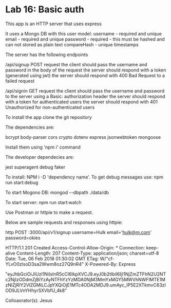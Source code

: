 # Lab 16: Basic auth

This app is an HTTP server that uses express

It uses a Mongo DB with this user model:
username - required and unique
email - required and unique
password - required - this must be hashed and can not stored as plain text
compareHash - unique
timestamps

The server has the following endpoints

/api/signup
POST request
the client should pass the username and password in the body of the request
the server should respond with a token (generated using jwt)
the server should respond with 400 Bad Request to a failed request

/api/signin
GET request
the client should pass the username and password to the server using a Basic: authorization header
the server should respond with a token for authenticated users
the server should respond with 401 Unauthorized for non-authenticated users

To install the app clone the git repository

The dependencies are:
 
bcrypt
body-parser
cors
crypto
dotenv
express
jsonwebtoken
mongoose

Install them using 'npm i' command

The developer dependecies are:

jest
superagent
debug
faker

To install: NPM i -D 'dependency name'.
To get debug messages use: npm run start:debug

To start Mogono DB: mongod --dbpath ./data/db

To start server: npm run start:watch

Use Postman or httpie to make a request.

Below are sample requests and responses using httpie:

http POST :3000/api/v1/signup username=Hulk email='hulk@m.com' password=okies

HTTP/1.1 201 Created
Access-Control-Allow-Origin: *
Connection: keep-alive
Content-Length: 207
Content-Type: application/json; charset=utf-8
Date: Tue, 06 Feb 2018 01:30:02 GMT
ETag: W/"cf-YLvO0zlsoD3sa2Wwm8oz27Q9nR4"
X-Powered-By: Express

"eyJhbGciOiJIUzI1NiIsInR5cCI6IkpXVCJ9.eyJ0b2tlbiI6IjI1NjZmZTFhN2U2NTc2NjIzODdmZjBiYzAyNTFhYzYzMDA0NjM3MmYxMGY5MWVhNWFlMTE1MzNlZjRlY2VlZGMiLCJpYXQiOjE1MTc4ODA2MDJ9.umAyc_IP5E2XTkmvC63zIOD9JLVnYHhyrSXVbfU_4k8"

Colloaorator(s):
Jesus